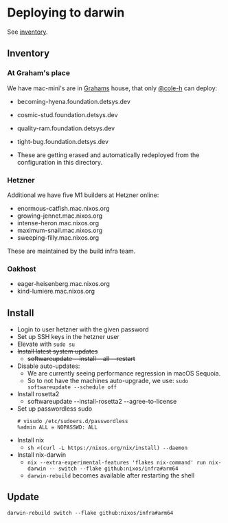# Deploying to darwin

See [inventory](../docs/inventory.md).

## Inventory

### At Graham's place

We have mac-mini's are in [Grahams](https://github.com/grahamc) house,
that only [@cole-h](https://github.com/cole-h) can deploy:

- becoming-hyena.foundation.detsys.dev
- cosmic-stud.foundation.detsys.dev
- quality-ram.foundation.detsys.dev
- tight-bug.foundation.detsys.dev

- These are getting erased and automatically redeployed from the configuration in this directory.

### Hetzner

Additional we have five M1 builders at Hetzner online:

- enormous-catfish.mac.nixos.org
- growing-jennet.mac.nixos.org
- intense-heron.mac.nixos.org
- maximum-snail.mac.nixos.org
- sweeping-filly.mac.nixos.org

These are maintained by the build infra team.

### Oakhost

- eager-heisenberg.mac.nixos.org
- kind-lumiere.mac.nixos.org

## Install

- Login to user hetzner with the given password
- Set up SSH keys in the hetzner user
- Elevate with `sudo su`
- ~~Install latest system updates~~
  - ~~softwareupdate --install --all --restart~~
- Disable auto-updates:
  - We are currently seeing performance regression in macOS Sequoia.
  - So to not have the machines auto-upgrade, we use: `sudo softwareupdate --schedule off`
- Install rosetta2
  - softwareupdate --install-rosetta2 --agree-to-license
- Set up passwordless sudo
  ```
  # visudo /etc/sudoers.d/passwordless
  %admin ALL = NOPASSWD: ALL
  ````
- Install nix
  - `sh <(curl -L https://nixos.org/nix/install) --daemon`
- Install nix-darwin
  - `nix --extra-experimental-features 'flakes nix-command' run nix-darwin -- switch --flake github:nixos/infra#arm64`
  - `darwin-rebuild` becomes available after restarting the shell

## Update

```
darwin-rebuild switch --flake github:nixos/infra#arm64
```

